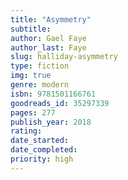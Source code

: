 ```yaml
---
title: "Asymmetry"
subtitle: 
author: Gael Faye
author_last: Faye
slug: halliday-asymmetry
type: fiction
img: true
genre: modern
isbn: 9781501166761
goodreads_id: 35297339
pages: 277
publish_year: 2018
rating: 
date_started:
date_completed:
priority: high
---
```

